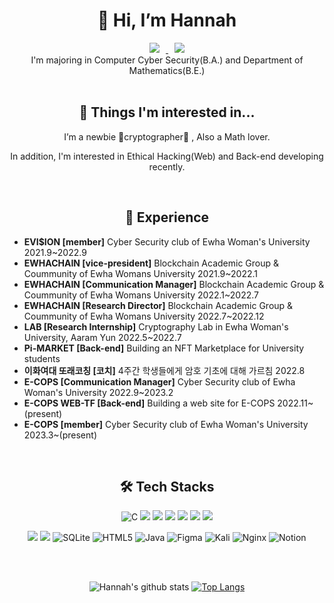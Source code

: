 <div align=center><h1>👋 Hi, I’m Hannah </h1>

<a href="https://instagram.com/hannahrosieblue">
    <img 
        src="http://img.shields.io/badge/-Instagram-black?style=flat&logo=Instagram&link=https://instagram.com/fivepxint/"
        style="height : auto; margin-left : 10px; margin-right : 10px;"/>
</a> <a href="haeun506@ewhain.net">
    <img 
        src="https://img.shields.io/badge/Gmail-d14836?style=flat-square&logo=Gmail&logoColor=white&link=mailto:haeun506@ewhain.net"
        style="height : auto; margin-left : 10px; margin-right : 10px;"/>
</a>
    </br>
I'm majoring in Computer Cyber Security(B.A.) and Department of Mathematics(B.E.)  
</br>

</br>

</div>
<div align=center>

<h2>👀 Things I'm interested in...</h2>

I’m a newbie 💙cryptographer💙 , Also a Math lover.

In addition, I'm interested in Ethical Hacking(Web) and Back-end developing recently.

  

</div>  
</br>

<div align=center>
<h2>🌱 Experience</h2>
</div>

- **EVI$ION [member]** Cyber Security club of Ewha Woman's University 2021.9~2022.9
- **EWHACHAIN [vice-president]** Blockchain Academic Group & Coummunity of Ewha Womans University 2021.9~2022.1
- **EWHACHAIN [Communication Manager]** Blockchain Academic Group & Coummunity of Ewha Womans University 2022.1~2022.7
- **EWHACHAIN [Research Director]** Blockchain Academic Group & Coummunity of Ewha Womans University 2022.7~2022.12
- **LAB [Research Internship]** Cryptography Lab in Ewha Woman's University, Aaram Yun 2022.5~2022.7
- **Pi-MARKET [Back-end]** Building an NFT Marketplace for University students
- **이화여대 또래코칭 [코치]** 4주간 학생들에게 암호 기초에 대해 가르침 2022.8
- **E-COPS [Communication Manager]** Cyber Security club of Ewha Woman's University 2022.9~2023.2
- **E-COPS WEB-TF [Back-end]** Building a web site for E-COPS 2022.11~(present)
- **E-COPS [member]** Cyber Security club of Ewha Woman's University 2023.3~(present) 


</br>

<div align=center>
    <h2>🛠️ Tech Stacks</h2>
  
![C](https://img.shields.io/badge/c-%2300599C.svg?style=for-the-badge&logo=c&logoColor=white) <img src="https://img.shields.io/badge/c++-00599C?style=for-the-badge&logo=c%2B%2B&logoColor=white"> <img src="https://img.shields.io/badge/python-3776AB?style=for-the-badge&logo=python&logoColor=white"> <img src="https://img.shields.io/badge/mysql-4479A1?style=for-the-badge&logo=mysql&logoColor=white"> 
    <img src="https://img.shields.io/badge/django-092E20?style=for-the-badge&logo=django&logoColor=white"> <img src="https://img.shields.io/badge/linux-FCC624?style=for-the-badge&logo=linux&logoColor=black"> <img src="https://img.shields.io/badge/github-181717?style=for-the-badge&logo=github&logoColor=white"> 
    
 <img src="https://img.shields.io/badge/git-F05032?style=for-the-badge&logo=git&logoColor=white"> <img src="https://img.shields.io/badge/aws-232F3E?style=for-the-badge&logo=aws&logoColor=white"> ![SQLite](https://img.shields.io/badge/sqlite-%2307405e.svg?style=for-the-badge&logo=sqlite&logoColor=white) ![HTML5](https://img.shields.io/badge/html5-%23E34F26.svg?style=for-the-badge&logo=html5&logoColor=white) ![Java](https://img.shields.io/badge/java-%23ED8B00.svg?style=for-the-badge&logo=java&logoColor=white) ![Figma](https://img.shields.io/badge/figma-%23F24E1E.svg?style=for-the-badge&logo=figma&logoColor=white) ![Kali](https://img.shields.io/badge/Kali-268BEE?style=for-the-badge&logo=kalilinux&logoColor=white) ![Nginx](https://img.shields.io/badge/nginx-%23009639.svg?style=for-the-badge&logo=nginx&logoColor=white) ![Notion](https://img.shields.io/badge/Notion-%23000000.svg?style=for-the-badge&logo=notion&logoColor=white)






</div>



<!---
rosieposiess/rosieposiess is a ✨ special ✨ repository because its `README.md` (this file) appears on your GitHub profile.
You can click the Preview link to take a look at your changes.
- 💞️ I’m looking to collaborate on ...
--->

</div>

</br>
</br>



<div align=center>

![Hannah's github stats](https://github-readme-stats.vercel.app/api?username=rosieposiess&show_icons=true&theme=radical) [![Top Langs](https://github-readme-stats.vercel.app/api/top-langs/?username=rosieposiess&layout=compact&theme=dracula)](https://github.com/rosieposiess)



</div>
